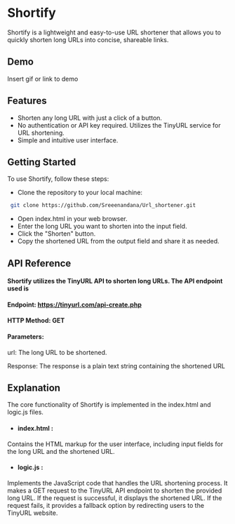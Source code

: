 
# Shortify

Shortify is a lightweight and easy-to-use URL shortener that allows you to quickly shorten long URLs into concise, shareable links. 





## Demo

Insert gif or link to demo


## Features

- Shorten any long URL with just a click of a button.
- No authentication or API key required. Utilizes the TinyURL service for URL shortening.
- Simple and intuitive user interface.



## Getting Started

To use Shortify, follow these steps:

- Clone the repository to your local machine:
```bash
 git clone https://github.com/Sreeenandana/Url_shortener.git

```
- Open index.html in your web browser.
- Enter the long URL you want to shorten into the input field.
- Click the "Shorten" button.
- Copy the shortened URL from the output field and share it as needed.
    
## API Reference

#### Shortify utilizes the TinyURL API to shorten long URLs. The API endpoint used is



#### Endpoint: https://tinyurl.com/api-create.php

#### HTTP Method: GET

#### Parameters:

url: The long URL to be shortened.

Response: The response is a plain text string containing the shortened URL
## Explanation

The core functionality of Shortify is implemented in the index.html and logic.js files.

- #### index.html : 
Contains the HTML markup for the user interface, including input fields for the long URL and the shortened URL.

- #### logic.js :
Implements the JavaScript code that handles the URL shortening process. It makes a GET request to the TinyURL API endpoint to shorten the provided long URL. If the request is successful, it displays the shortened URL. If the request fails, it provides a fallback option by redirecting users to the TinyURL website.
